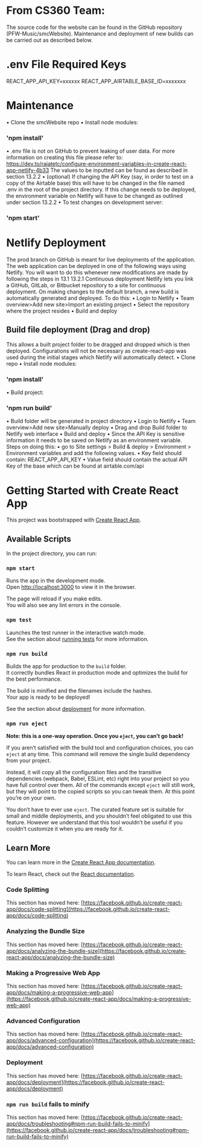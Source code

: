 # From CS360 Team:

The source code for the website can be found in the GitHub repository (PFW-Music/smcWebsite). Maintenance and deployment
of new builds can be carried out as described below.

# .env File Required Keys

REACT_APP_API_KEY=xxxxxx
REACT_APP_AIRTABLE_BASE_ID=xxxxxxx

# Maintenance

• Clone the smcWebsite repo
• Install node modules:

### 'npm install'

• .env file is not on GitHub to prevent leaking of user data. For more information on creating this file please refer
to: https://dev.to/rajatetc/configure-environment-variables-in-create-react-app-netlify-4b33
The values to be inputted can be found as described in section 13.2.2
• (optional) If changing the API Key (say, in order to test on a copy of the Airtable base) this will have to be changed
in the file named .env in the root of the project directory. If this change needs to be deployed, the environment
variable on Netlify will have to be changed as outlined under section 13.2.2
• To test changes on development server:

### 'npm start'

# Netlify Deployment

The prod branch on GitHub is meant for live deployments of the application. The web application can be deployed in one
of the following ways using Netlify. You will want to do this whenever new modifications are made by following the steps
in 13.1
13.2.1 Continuous deployment
Netlify lets you link a GitHub, GitLab, or Bitbucket repository to a site for continuous deployment. On making changes
to the default branch, a new build is automatically generated and deployed. To do this:
• Login to Netlify
• Team overview>Add new site>Import an existing project
• Select the repository where the project resides
• Build and deploy

## Build file deployment (Drag and drop)

This allows a built project folder to be dragged and dropped which is then deployed. Configurations will not be
necessary as create-react-app was used during the initial stages which Netlify will automatically detect.
• Clone repo
• Install node modules:

### 'npm install'

• Build project:

### 'npm run build'

• Build folder will be generated in project directory
• Login to Netlify
• Team overview>Add new site>Manually deploy
• Drag and drop Build folder to Netlify web interface
• Build and deploy
• Since the API Key is sensitive information it needs to be saved on Netlify as an environment variable. Steps on doing
this:
• go to Site settings > Build & deploy > Environment > Environment variables and add the following values.
• Key field should contain: REACT_APP_API_KEY
• Value field should contain the actual API Key of the base which can be found at airtable.com/api

# Getting Started with Create React App

This project was bootstrapped with [Create React App](https://github.com/facebook/create-react-app).

## Available Scripts

In the project directory, you can run:

### `npm start`

Runs the app in the development mode.\
Open [http://localhost:3000](http://localhost:3000) to view it in the browser.

The page will reload if you make edits.\
You will also see any lint errors in the console.

### `npm test`

Launches the test runner in the interactive watch mode.\
See the section about [running tests](https://facebook.github.io/create-react-app/docs/running-tests) for more
information.

### `npm run build`

Builds the app for production to the `build` folder.\
It correctly bundles React in production mode and optimizes the build for the best performance.

The build is minified and the filenames include the hashes.\
Your app is ready to be deployed!

See the section about [deployment](https://facebook.github.io/create-react-app/docs/deployment) for more information.

### `npm run eject`

**Note: this is a one-way operation. Once you `eject`, you can’t go back!**

If you aren’t satisfied with the build tool and configuration choices, you can `eject` at any time. This command will
remove the single build dependency from your project.

Instead, it will copy all the configuration files and the transitive dependencies (webpack, Babel, ESLint, etc) right
into your project so you have full control over them. All of the commands except `eject` will still work, but they will
point to the copied scripts so you can tweak them. At this point you’re on your own.

You don’t have to ever use `eject`. The curated feature set is suitable for small and middle deployments, and you
shouldn’t feel obligated to use this feature. However we understand that this tool wouldn’t be useful if you couldn’t
customize it when you are ready for it.

## Learn More

You can learn more in
the [Create React App documentation](https://facebook.github.io/create-react-app/docs/getting-started).

To learn React, check out the [React documentation](https://reactjs.org/).

### Code Splitting

This section has moved
here: [https://facebook.github.io/create-react-app/docs/code-splitting](https://facebook.github.io/create-react-app/docs/code-splitting)

### Analyzing the Bundle Size

This section has moved
here: [https://facebook.github.io/create-react-app/docs/analyzing-the-bundle-size](https://facebook.github.io/create-react-app/docs/analyzing-the-bundle-size)

### Making a Progressive Web App

This section has moved
here: [https://facebook.github.io/create-react-app/docs/making-a-progressive-web-app](https://facebook.github.io/create-react-app/docs/making-a-progressive-web-app)

### Advanced Configuration

This section has moved
here: [https://facebook.github.io/create-react-app/docs/advanced-configuration](https://facebook.github.io/create-react-app/docs/advanced-configuration)

### Deployment

This section has moved
here: [https://facebook.github.io/create-react-app/docs/deployment](https://facebook.github.io/create-react-app/docs/deployment)

### `npm run build` fails to minify

This section has moved
here: [https://facebook.github.io/create-react-app/docs/troubleshooting#npm-run-build-fails-to-minify](https://facebook.github.io/create-react-app/docs/troubleshooting#npm-run-build-fails-to-minify)

